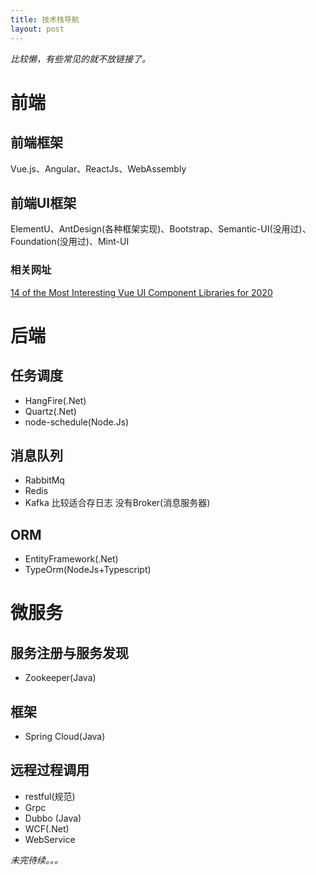 ```yaml
---
title: 技术栈导航
layout: post
---
```


*比较懒，有些常见的就不放链接了。*
# 前端
## 前端框架
Vue.js、Angular、ReactJs、WebAssembly
## 前端UI框架
ElementU、AntDesign(各种框架实现)、Bootstrap、Semantic-UI(没用过)、Foundation(没用过)、Mint-UI
### 相关网址
[14 of the Most Interesting Vue UI Component Libraries for 2020](https://www.codeinwp.com/blog/vue-ui-component-libraries/)

# 后端
## 任务调度
* HangFire(.Net)
* Quartz(.Net)
* node-schedule(Node.Js)

## 消息队列
* RabbitMq
* Redis
* Kafka 比较适合存日志 没有Broker(消息服务器)

## ORM
* EntityFramework(.Net)
* TypeOrm(NodeJs+Typescript)

# 微服务
## 服务注册与服务发现
* Zookeeper(Java)

## 框架
* Spring Cloud(Java)

## 远程过程调用
* restful(规范)
* Grpc
* Dubbo (Java)
* WCF(.Net)
* WebService

*未完待续。。。*